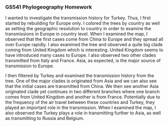 ### GS541 Phylogeography Homework

I wanted to investigate the transmission history for Turkey. Thus, I first started by rebuilding for Europe only. I colored the trees by country as well as setting the geographic resolution to country in order to examine the transmissions in Europe in country level. When I examined the map, I observed that the first cases come from China to Europe and they spread all over Europe rapidly. I also examined the tree and observed a quite big clade coming from United Kingdom which is interesting. United Kingdom seems to have introduced many cases to Europe. I also observed two other clades transmitted from Italy and France. Asia, as expected, is the major source of transmission to Europe. 

I then filtered by Turkey and examined the transmission history from the tree. One of the major clades is originated from Asia and we can also see that the initial cases are transmitted from China. We then see another Asia originated clade yet continues in two different branches where one branch comes from United Kingdom and another is from France. Potentially due to the frequency of the air travel between these countries and Turkey, they played an important role in the transmission. When I examined the map, I also observed the Turkey plays a role in transmitting further to Asia, as well as transmitting to Russia and Belgium.    
